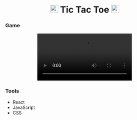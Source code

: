 <h1 align='center'> <img src='https://github.com/IsabelleFrederico/Tic-Tac-Toe-Game/assets/77753437/7abe8045-5597-47e7-92e9-d1a48e7c5c95' width="25" /> Tic Tac Toe <img src='https://github.com/IsabelleFrederico/Tic-Tac-Toe-Game/assets/77753437/7abe8045-5597-47e7-92e9-d1a48e7c5c95' width="25" /> </h1>


### Game
<div align='center'>
  <video src='https://github.com/IsabelleFrederico/Tic-Tac-Toe-Game/assets/77753437/e254a0a5-81ed-46b1-adbb-f352d819cc16' />
</div>

### Tools
- React
- JavaScript
- CSS
